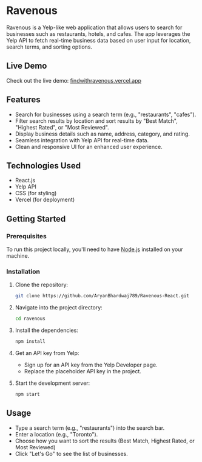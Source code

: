 # Ravenous

Ravenous is a Yelp-like web application that allows users to search for businesses such as restaurants, hotels, and cafes. The app leverages the Yelp API to fetch real-time business data based on user input for location, search terms, and sorting options.

## Live Demo
Check out the live demo: [findwithravenous.vercel.app](https://findwithravenous.vercel.app/)

## Features

- Search for businesses using a search term (e.g., "restaurants", "cafes").
- Filter search results by location and sort results by "Best Match", "Highest Rated", or "Most Reviewed".
- Display business details such as name, address, category, and rating.
- Seamless integration with Yelp API for real-time data.
- Clean and responsive UI for an enhanced user experience.

## Technologies Used

- React.js
- Yelp API
- CSS (for styling)
- Vercel (for deployment)

## Getting Started

### Prerequisites

To run this project locally, you'll need to have [Node.js](https://nodejs.org/) installed on your machine.

### Installation

1. Clone the repository:

   ```bash
   git clone https://github.com/AryanBhardwaj789/Ravenous-React.git

2. Navigate into the project directory:
   ```bash
   cd ravenous

3. Install the dependencies:
   ```bash
   npm install

4. Get an API key from Yelp:
    - Sign up for an API key from the Yelp Developer page.
    - Replace the placeholder API key in the project.

5. Start the development server:
   ```bash
   npm start


## Usage
- Type a search term (e.g., "restaurants") into the search bar.
- Enter a location (e.g., "Toronto").
- Choose how you want to sort the results (Best Match, Highest Rated, or Most Reviewed)
- Click "Let's Go" to see the list of businesses.